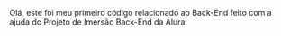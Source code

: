Olá, este foi meu primeiro código relacionado ao Back-End feito com a ajuda do Projeto de Imersão Back-End da Alura.
